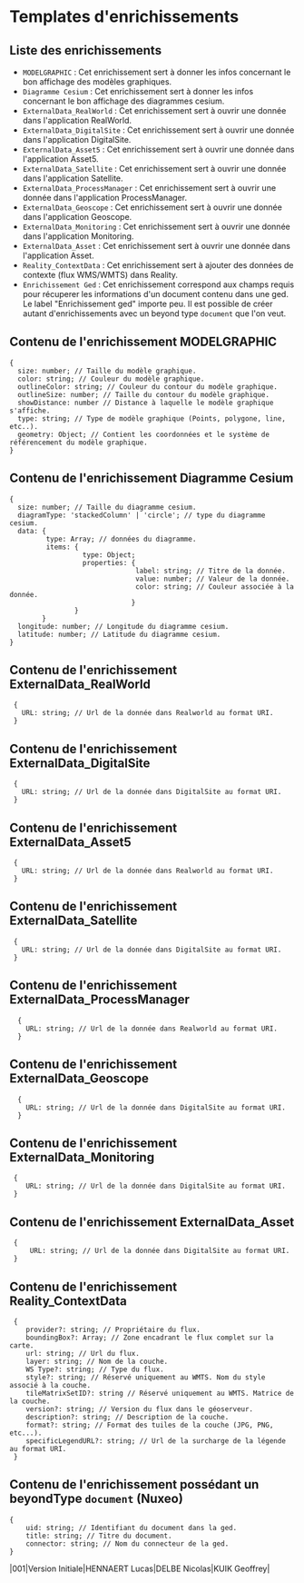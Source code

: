 # Templates d'enrichissements #

## Liste des enrichissements ##

 - `MODELGRAPHIC` : Cet enrichissement sert à donner les infos concernant le bon affichage des modèles graphiques.
 - `Diagramme Cesium` : Cet enrichissement sert à donner les infos concernant le bon affichage des diagrammes cesium.
 - `ExternalData_RealWorld` : Cet enrichissement sert à ouvrir une donnée dans l'application RealWorld.
 - `ExternalData_DigitalSite` : Cet enrichissement sert à ouvrir une donnée dans l'application DigitalSite.
 - `ExternalData_Asset5` : Cet enrichissement sert à ouvrir une donnée dans l'application Asset5.
 - `ExternalData_Satellite` : Cet enrichissement sert à ouvrir une donnée dans l'application Satellite.
 - `ExternalData_ProcessManager` : Cet enrichissement sert à ouvrir une donnée dans l'application ProcessManager.
 - `ExternalData_Geoscope` : Cet enrichissement sert à ouvrir une donnée dans l'application Geoscope.
 - `ExternalData_Monitoring` : Cet enrichissement sert à ouvrir une donnée dans l'application Monitoring.
 - `ExternalData_Asset` : Cet enrichissement sert à ouvrir une donnée dans l'application Asset.
 - `Reality_ContextData` : Cet enrichissement sert à ajouter des données de contexte (flux WMS/WMTS) dans Reality.
 - `Enrichissement Ged` : Cet enrichissement correspond aux champs requis pour récuperer
 les informations d'un document contenu dans une ged. Le label "Enrichissement ged" importe peu.
 Il est possible de créer autant d'enrichissements avec un beyond type `document` que l'on veut.

## Contenu de l'enrichissement MODELGRAPHIC ##

    {
      size: number; // Taille du modèle graphique.
      color: string; // Couleur du modèle graphique.
      outlineColor: string; // Couleur du contour du modèle graphique.
      outlineSize: number; // Taille du contour du modèle graphique.
      showDistance: number // Distance à laquelle le modèle graphique s'affiche.
      type: string; // Type de modèle graphique (Points, polygone, line, etc..).
      geometry: Object; // Contient les coordonnées et le système de référencement du modèle graphique.
    }

## Contenu de l'enrichissement Diagramme Cesium ##

    {
      size: number; // Taille du diagramme cesium.
      diagramType: 'stackedColumn' | 'circle'; // type du diagramme cesium.
      data: {
             type: Array; // données du diagramme.
             items: {
                      type: Object;
                      properties: {
                                   label: string; // Titre de la donnée.
                                   value: number; // Valeur de la donnée.
                                   color: string; // Couleur associée à la donnée.
                                  }
                    }
            }
      longitude: number; // Longitude du diagramme cesium.
      latitude: number; // Latitude du diagramme cesium.
    }

## Contenu de l'enrichissement ExternalData_RealWorld ##

     {
       URL: string; // Url de la donnée dans Realworld au format URI.
     }

## Contenu de l'enrichissement ExternalData_DigitalSite ##

     {
       URL: string; // Url de la donnée dans DigitalSite au format URI.
     }

## Contenu de l'enrichissement ExternalData_Asset5 ##

     {
       URL: string; // Url de la donnée dans Realworld au format URI.
     }

## Contenu de l'enrichissement ExternalData_Satellite ##

     {
       URL: string; // Url de la donnée dans DigitalSite au format URI.
     }

## Contenu de l'enrichissement ExternalData_ProcessManager ##

      {
        URL: string; // Url de la donnée dans Realworld au format URI.
      }

## Contenu de l'enrichissement ExternalData_Geoscope ##

      {
        URL: string; // Url de la donnée dans DigitalSite au format URI.
      }

## Contenu de l'enrichissement ExternalData_Monitoring ##

     {
        URL: string; // Url de la donnée dans DigitalSite au format URI.
     }

## Contenu de l'enrichissement ExternalData_Asset ##

     {
         URL: string; // Url de la donnée dans DigitalSite au format URI.
     }


## Contenu de l'enrichissement Reality_ContextData ##

     {
        provider?: string; // Propriétaire du flux.
        boundingBox?: Array; // Zone encadrant le flux complet sur la carte.
        url: string; // Url du flux.
        layer: string; // Nom de la couche.
        WS Type?: string; // Type du flux.
        style?: string; // Réservé uniquement au WMTS. Nom du style associé à la couche.
        tileMatrixSetID?: string // Réservé uniquement au WMTS. Matrice de la couche.
        version?: string; // Version du flux dans le géoserveur.
        description?: string; // Description de la couche.
        format?: string; // Format des tuiles de la couche (JPG, PNG, etc...).
        specificLegendURL?: string; // Url de la surcharge de la légende au format URI.
     }

## Contenu de l'enrichissement possédant un beyondType `document` (Nuxeo) ##

    {
        uid: string; // Identifiant du document dans la ged.
        title: string; // Titre du document.
        connector: string; // Nom du connecteur de la ged.
    }


|001|Version Initiale|HENNAERT Lucas|DELBE Nicolas|KUIK Geoffrey|

